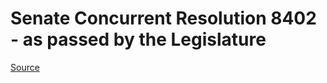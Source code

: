 # Senate Concurrent Resolution 8402 - as passed by the Legislature

[Source](http://lawfilesext.leg.wa.gov/biennium/2021-22/Xml/Bills/Senate%20Passed%20Legislature/8402.PL.xml)